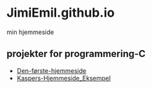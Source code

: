 # JimiEmil.github.io
min hjemmeside



## projekter for programmering-C

- [Den-første-hjemmeside](test/Forside.html) 
- [Kaspers-Hjemmeside_Eksempel](https://kragh03.github.io)